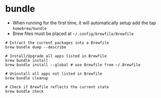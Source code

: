 # bundle

- When running for the first time, it will automatically setup add the tap `homebrew/bundle`
- Brew files must be placed at `~/.config/brewfile/Brewfile`

```shell
# Extract the current packages into a Brewfile
brew bundle dump --describe

# Install/Upgrade all apps listed in Brewfile
brew bundle install
brew bundle install --global # use Brewfile from ~/.Brewfile

# Uninstall all apps not listed in Brewfile
brew bundle cleanup

# Check if Brewfile reflects the current state
brew bundle check
```
